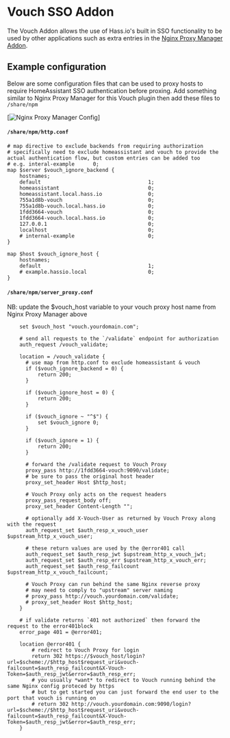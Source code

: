 # Vouch SSO Addon

The Vouch Addon allows the use of Hass.io's built in SSO functionality to be used by other applications such as extra entries in the [Nginx Proxy Manager Addon](https://github.com/hassio-addons/addon-nginx-proxy-manager).

## Example configuration

Below are some configuration files that can be used to proxy hosts to require HomeAssistant SSO authentication before proxing. Add something similar to Nginx Proxy Manager for this Vouch plugin then add these files to `/share/npm`

[![Nginx Proxy Manager Config](https://gitlab.com/talltechdude/addon-vouch/-/raw/master/images/NPM-vouch-screenshot.png?inline=false)]

#### `/share/npm/http.conf`
```
# map directive to exclude backends from requiring authorization 
# specifically need to exclude homeassistant and vouch to provide the actual authentication flow, but custom entries can be added too
# e.g. interal-example      0;
map $server $vouch_ignore_backend {
    hostnames;
    default                                   1;
    homeassistant                             0;
    homeassistant.local.hass.io               0;
    755a1d8b-vouch                            0;
    755a1d8b-vouch.local.hass.io              0;
    1fdd3664-vouch                            0;
    1fdd3664-vouch.local.hass.io              0;
    127.0.0.1                                 0;
    localhost                                 0;
    # internal-example                        0;
}  

map $host $vouch_ignore_host {
    hostnames;
    default                                   1;
    # example.hassio.local                    0;
}
```

#### `/share/npm/server_proxy.conf`

NB: update the $vouch_host variable to your vouch proxy host name from Nginx Proxy Manager above

```
    set $vouch_host "vouch.yourdomain.com";
    
    # send all requests to the `/validate` endpoint for authorization
    auth_request /vouch_validate;
    
    location = /vouch_validate {
      # use map from http.conf to exclude homeassistant & vouch
      if ($vouch_ignore_backend = 0) {
          return 200;
      }
  
      if ($vouch_ignore_host = 0) {
          return 200;
      }

      if ($vouch_ignore ~ "^$") {
          set $vouch_ignore 0;
      }

      if ($vouch_ignore = 1) {
          return 200;
      }

      # forward the /validate request to Vouch Proxy
      proxy_pass http://1fdd3664-vouch:9090/validate;
      # be sure to pass the original host header
      proxy_set_header Host $http_host;
      
      # Vouch Proxy only acts on the request headers
      proxy_pass_request_body off;
      proxy_set_header Content-Length "";

      # optionally add X-Vouch-User as returned by Vouch Proxy along with the request
      auth_request_set $auth_resp_x_vouch_user $upstream_http_x_vouch_user;

      # these return values are used by the @error401 call
      auth_request_set $auth_resp_jwt $upstream_http_x_vouch_jwt;
      auth_request_set $auth_resp_err $upstream_http_x_vouch_err;
      auth_request_set $auth_resp_failcount $upstream_http_x_vouch_failcount;

      # Vouch Proxy can run behind the same Nginx reverse proxy
      # may need to comply to "upstream" server naming
      # proxy_pass http://vouch.yourdomain.com/validate;
      # proxy_set_header Host $http_host;
    }

    # if validate returns `401 not authorized` then forward the request to the error401block
    error_page 401 = @error401;

    location @error401 {
        # redirect to Vouch Proxy for login
        return 302 https://$vouch_host/login?url=$scheme://$http_host$request_uri&vouch-failcount=$auth_resp_failcount&X-Vouch-Token=$auth_resp_jwt&error=$auth_resp_err;
        # you usually *want* to redirect to Vouch running behind the same Nginx config proteced by https  
        # but to get started you can just forward the end user to the port that vouch is running on
        # return 302 http://vouch.yourdomain.com:9090/login?url=$scheme://$http_host$request_uri&vouch-failcount=$auth_resp_failcount&X-Vouch-Token=$auth_resp_jwt&error=$auth_resp_err;
    }
```
